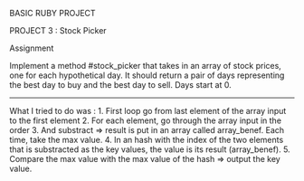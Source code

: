 BASIC RUBY PROJECT

PROJECT 3 : Stock Picker

Assignment

Implement a method #stock_picker that takes in an array of stock prices, one for each hypothetical day. It should return a pair of days representing the best day to buy and the best day to sell. Days start at 0.

---
What I tried to do was :
    1. First loop go from last element of the array input to the first element
    2. For each element, go through the array input in the order 
    3. And substract => result is put in an array called array_benef. Each time, take the max value.
    4. In an hash with the index of the two elements that is substracted as the key values, the value is its result (array_benef).
    5. Compare the max value with the max value of the hash => output the key value.  